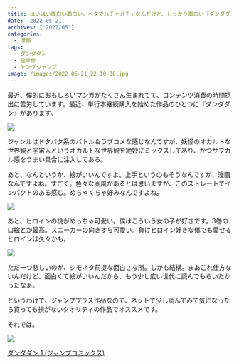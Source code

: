 ```yaml
---
title: はいはい面白い面白い。ベタでハチャメチャなんだけど、しっかり面白い『ダンダダン』を単行本追っかけ開始
date: '2022-05-21'
archives: ["2022/05"]
categories:
  - 漫画
tags:
  - ダンダダン
  - 龍幸伸
  - ヤングジャンプ
image: /images/2022-05-21_22-10-00.jpg
---
```

最近、僕的におもしろいマンガがたくさん生まれてて、コンテンツ消費の時間捻出に苦労しています。最近、単行本継続購入を始めた作品のひとつに『ダンダダン』があります。

![](/images/2022-05-21_22-10-56.jpg)

ジャンルはドタバタ系のバトル＆ラブコメな感じなんですが、妖怪のオカルトな世界観と宇宙人というオカルトな世界観を絶妙にミックスしてあり、かつサブカル感をうまい具合に注入してある。

あと、なんというか、絵がいいんですよ。上手というのもそうなんですが、漫画なんですよね。すごく。色々な画風があるとは思いますが、このストレートでインパクトのある感じ。めちゃくちゃ好みなんですよね。

![](/images/2022-05-21_22-11-52.jpg)

あと、ヒロインの桃がめっちゃ可愛い。僕はこういう女の子が好きです。3巻の口絵とか最高。スニーカーの向きすら可愛い。負けヒロイン好きな僕でも愛せるヒロインは久々かも。

![](/images/2022-05-21_22-12-58.jpg)

ただ一つ悲しいのが、シモネタ前提な面白さな所。しかも結構。まあこれ仕方ないんだけど、面白くて絵がいいんだから、もう少し広い世代に読んでもらいたかったなぁ。

というわけで、ジャンププラス作品なので、ネットで少し読んでみて気になったら買っても損がないクオリティの作品でオススメです。

それでは。

<div class="amazfy">
<a href="https://www.amazon.co.jp/dp/4088825993?tag=t4traw-22">
<img src="https://ws-fe.amazon-adsystem.com/widgets/q?_encoding=UTF8&ASIN=4088825993&Format=_SL250_&ID=AsinImage&MarketPlace=JP&ServiceVersion=20070822&WS=1&tag=t4traw-22&language=ja_JP">
<p>ダンダダン 1 (ジャンプコミックス)</p>
</a>
</div>
